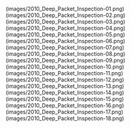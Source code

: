 (images/2010_Deep_Packet_Inspection-01.png)
(images/2010_Deep_Packet_Inspection-02.png)
(images/2010_Deep_Packet_Inspection-03.png)
(images/2010_Deep_Packet_Inspection-04.png)
(images/2010_Deep_Packet_Inspection-05.png)
(images/2010_Deep_Packet_Inspection-06.png)
(images/2010_Deep_Packet_Inspection-07.png)
(images/2010_Deep_Packet_Inspection-08.png)
(images/2010_Deep_Packet_Inspection-09.png)
(images/2010_Deep_Packet_Inspection-10.png)
(images/2010_Deep_Packet_Inspection-11.png)
(images/2010_Deep_Packet_Inspection-12.png)
(images/2010_Deep_Packet_Inspection-13.png)
(images/2010_Deep_Packet_Inspection-14.png)
(images/2010_Deep_Packet_Inspection-15.png)
(images/2010_Deep_Packet_Inspection-16.png)
(images/2010_Deep_Packet_Inspection-17.png)
(images/2010_Deep_Packet_Inspection-18.png)
